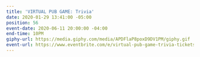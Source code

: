 ```yaml
---
title: 'VIRTUAL PUB GAME: Trivia'
date: 2020-01-29 13:41:00 -05:00
position: 56
event-date: 2020-06-11 20:00:00 -04:00
end-time: 10PM
giphy-url: https://media.giphy.com/media/APDFlaP8poxD9DV1PM/giphy.gif
event-url: https://www.eventbrite.com/e/virtual-pub-game-trivia-tickets-108625945126
---
```


